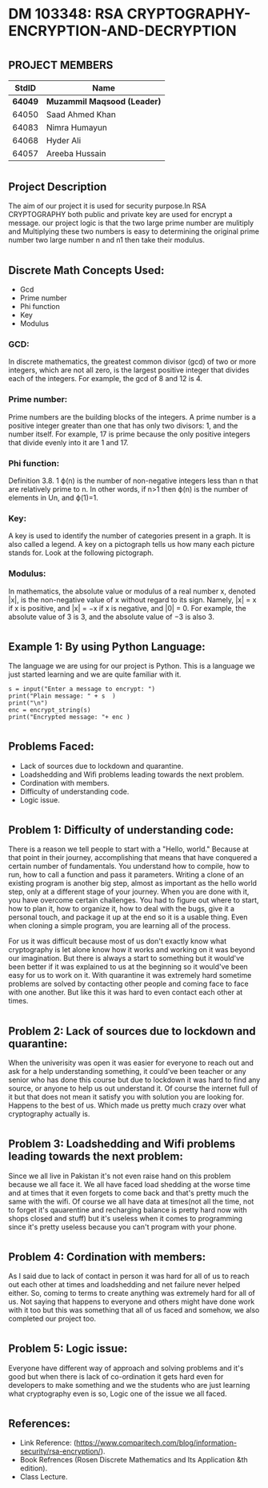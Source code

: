 # 
# DM 103348: RSA CRYPTOGRAPHY-ENCRYPTION-AND-DECRYPTION 

# 
## PROJECT MEMBERS 
StdID | Name
------------ | -------------
**64049** | **Muzammil Maqsood (Leader)** 
64050 | Saad Ahmed Khan
64083 | Nimra Humayun
64068 | Hyder Ali
64057 | Areeba Hussain

<!-- Replace name and student ids with acutally group member names and ids-->
# 
## Project Description ##
The aim of our project it is used for security purpose.In RSA CRYPTOGRAPHY both public and private key are used for encrypt a message. our project logic is that the two large prime number are mulitiply and Multiplying these two numbers is easy to  determining the original prime number two large number n and n1 then take their modulus.

# 
## Discrete Math Concepts Used:
- Gcd 
- Prime number
- Phi function
- Key 
- Modulus 

### GCD:
In discrete mathematics, the greatest common divisor (gcd) of two or more integers, which are not all zero, is the largest positive integer that divides each of the integers. For example, the gcd of 8 and 12 is 4.

### Prime number:
Prime numbers are the building blocks of the integers. A prime number is a positive integer greater than one that has only two divisors: 1, and the number itself. For example, 17 is prime because the only positive integers that divide evenly into it are 1 and 17.

### Phi function:
Definition 3.8. 1 ϕ(n) is the number of non-negative integers less than n that are relatively prime to n. In other words, if n>1 then ϕ(n) is the number of elements in Un, and ϕ(1)=1.

### Key:
A key is used to identify the number of categories present in a graph. It is also called a legend. A key on a pictograph tells us how many each picture stands for. Look at the following pictograph.

### Modulus:
In mathematics, the absolute value or modulus of a real number x, denoted |x|, is the non-negative value of x without regard to its sign. Namely, |x| = x if x is positive, and |x| = −x if x is negative, and |0| = 0. For example, the absolute value of 3 is 3, and the absolute value of −3 is also 3.

#
## Example 1: By using Python Language:
The language we are using for our project is Python. This is a language we just started learning and we are quite familiar with it.

```Phyton code:
s = input("Enter a message to encrypt: ")
print("Plain message: " + s  )
print("\n")
enc = encrypt_string(s)
print("Encrypted message: "+ enc )
```

# 
## Problems Faced:

- Lack of sources due to lockdown and quarantine.
- Loadshedding and Wifi problems leading towards the next problem.
- Cordination with members.
- Difficulty of understanding code.
- Logic issue.

# 
## Problem 1: Difficulty of understanding code: ##
There is a reason we tell people to start with a "Hello, world." Because at that point in their journey, accomplishing that means that have conquered a certain number of fundamentals. You understand how to compile, how to run, how to call a function and pass it parameters. Writing a clone of an existing program is another big step, almost as important as the hello world step, only at a different stage of your journey. When you are done with it, you have overcome certain challenges. You had to figure out where to start, how to plan it, how to organize it, how to deal with the bugs, give it a personal touch, and package it up at the end so it is a usable thing. Even when cloning a simple program, you are learning all of the process.

For us it was difficult because most of us don't exactly know what cryptography is let alone know how it works and working on it was beyond our imagination. But there is always a start to something but it would've been better if it was explained to us at the beginning so it would've been easy for us to work on it. With quarantine it was extremely hard sometime problems are solved by contacting other people and coming face to face with one another. But like this it was hard to even contact each other at times.

#
## Problem 2: Lack of sources due to lockdown and quarantine: ##
When the univerisity was open it was easier for everyone to reach out and ask for a help understanding something, it could've been teacher or any senior who has done this course but due to lockdown it was hard to find any source, or anyone to help us out understand it. Of course the internet full of it but that does not mean it satisfy you with solution you are looking for. Happens to the best of us. Which made us pretty much crazy over what cryptography actually is.

#
## Problem 3: Loadshedding and Wifi problems leading towards the next problem: ##
Since we all live in Pakistan it's not even raise hand on this problem because we all face it. We all have faced load shedding at the worse time and at times that it even forgets to come back and that's pretty much the same with the wifi. Of course we all have data at times(not all the time, not to forget it's qauarentine and recharging balance is pretty hard now with shops closed and stuff) but it's useless when it comes to programming since it's pretty useless because you can't program with your phone.

#
## Problem 4: Cordination with members: ##
As I said due to lack of contact in person it was hard for all of us to reach out each other at times and loadshedding and net failure never helped either. So, coming to terms to create anything was extremely hard for all of us. Not saying that happens to everyone and others might have done work with it too but this was something that all of us faced and somehow, we also completed our project too.

#
## Problem 5: Logic issue: ##
Everyone have different way of approach and solving problems and it's good but when there is lack of co-ordination it gets hard even for developers to make something and we the students who are just learning what cryptography even is so, Logic one of the issue we all faced.

# 
## References: ##
- Link Reference: (https://www.comparitech.com/blog/information-security/rsa-encryption/).
- Book Refrences (Rosen Discrete Mathematics and Its Application &th edition).
- Class Lecture.

